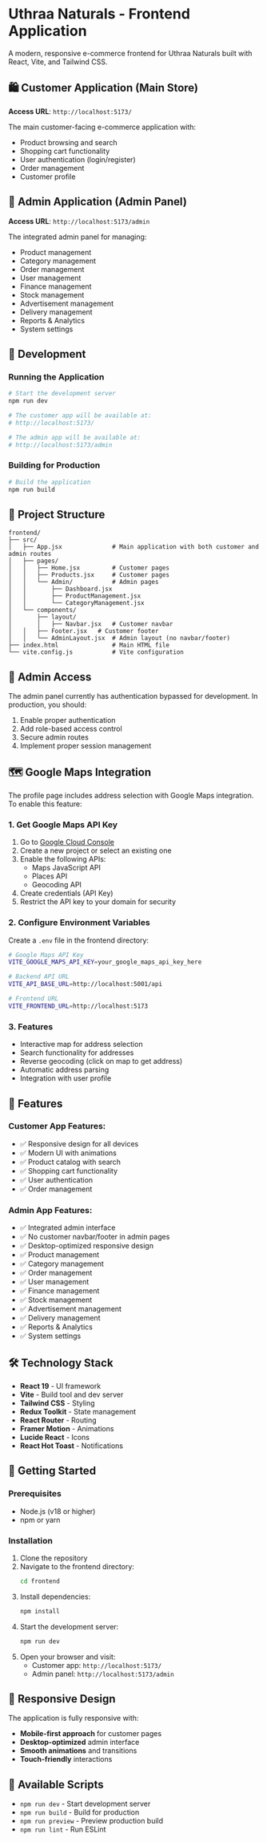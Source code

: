 # Uthraa Naturals - Frontend Application

A modern, responsive e-commerce frontend for Uthraa Naturals built with React, Vite, and Tailwind CSS.

## 🛍️ Customer Application (Main Store)
**Access URL**: `http://localhost:5173/`

The main customer-facing e-commerce application with:
- Product browsing and search
- Shopping cart functionality
- User authentication (login/register)
- Order management
- Customer profile

## 🔧 Admin Application (Admin Panel)
**Access URL**: `http://localhost:5173/admin`

The integrated admin panel for managing:
- Product management
- Category management
- Order management
- User management
- Finance management
- Stock management
- Advertisement management
- Delivery management
- Reports & Analytics
- System settings

## 🚀 Development

### Running the Application
```bash
# Start the development server
npm run dev

# The customer app will be available at:
# http://localhost:5173/

# The admin app will be available at:
# http://localhost:5173/admin
```

### Building for Production
```bash
# Build the application
npm run build
```

## 📁 Project Structure

```
frontend/
├── src/
│   ├── App.jsx              # Main application with both customer and admin routes
│   ├── pages/
│   │   ├── Home.jsx         # Customer pages
│   │   ├── Products.jsx     # Customer pages
│   │   └── Admin/           # Admin pages
│   │       ├── Dashboard.jsx
│   │       ├── ProductManagement.jsx
│   │       └── CategoryManagement.jsx
│   └── components/
│       ├── layout/
│       │   ├── Navbar.jsx   # Customer navbar
│   │   ├── Footer.jsx   # Customer footer
│   │   └── AdminLayout.jsx  # Admin layout (no navbar/footer)
├── index.html               # Main HTML file
└── vite.config.js           # Vite configuration
```

## 🔐 Admin Access

The admin panel currently has authentication bypassed for development. In production, you should:
1. Enable proper authentication
2. Add role-based access control
3. Secure admin routes
4. Implement proper session management

## 🗺️ Google Maps Integration

The profile page includes address selection with Google Maps integration. To enable this feature:

### 1. Get Google Maps API Key
1. Go to [Google Cloud Console](https://console.cloud.google.com/)
2. Create a new project or select an existing one
3. Enable the following APIs:
   - Maps JavaScript API
   - Places API
   - Geocoding API
4. Create credentials (API Key)
5. Restrict the API key to your domain for security

### 2. Configure Environment Variables
Create a `.env` file in the frontend directory:
```bash
# Google Maps API Key
VITE_GOOGLE_MAPS_API_KEY=your_google_maps_api_key_here

# Backend API URL
VITE_API_BASE_URL=http://localhost:5001/api

# Frontend URL
VITE_FRONTEND_URL=http://localhost:5173
```

### 3. Features
- Interactive map for address selection
- Search functionality for addresses
- Reverse geocoding (click on map to get address)
- Automatic address parsing
- Integration with user profile

## 🎨 Features

### Customer App Features:
- ✅ Responsive design for all devices
- ✅ Modern UI with animations
- ✅ Product catalog with search
- ✅ Shopping cart functionality
- ✅ User authentication
- ✅ Order management

### Admin App Features:
- ✅ Integrated admin interface
- ✅ No customer navbar/footer in admin pages
- ✅ Desktop-optimized responsive design
- ✅ Product management
- ✅ Category management
- ✅ Order management
- ✅ User management
- ✅ Finance management
- ✅ Stock management
- ✅ Advertisement management
- ✅ Delivery management
- ✅ Reports & Analytics
- ✅ System settings

## 🛠️ Technology Stack

- **React 19** - UI framework
- **Vite** - Build tool and dev server
- **Tailwind CSS** - Styling
- **Redux Toolkit** - State management
- **React Router** - Routing
- **Framer Motion** - Animations
- **Lucide React** - Icons
- **React Hot Toast** - Notifications

## 🚀 Getting Started

### Prerequisites
- Node.js (v18 or higher)
- npm or yarn

### Installation
1. Clone the repository
2. Navigate to the frontend directory:
   ```bash
   cd frontend
   ```
3. Install dependencies:
   ```bash
   npm install
   ```
4. Start the development server:
   ```bash
   npm run dev
   ```
5. Open your browser and visit:
   - Customer app: `http://localhost:5173/`
   - Admin panel: `http://localhost:5173/admin`

## 📱 Responsive Design

The application is fully responsive with:
- **Mobile-first approach** for customer pages
- **Desktop-optimized** admin interface
- **Smooth animations** and transitions
- **Touch-friendly** interactions

## 🔧 Available Scripts

- `npm run dev` - Start development server
- `npm run build` - Build for production
- `npm run preview` - Preview production build
- `npm run lint` - Run ESLint
